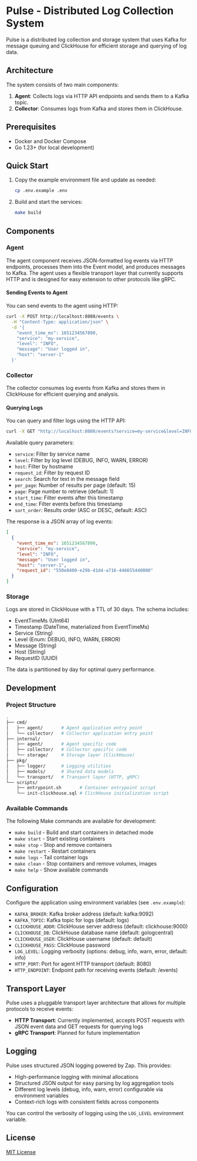 # Pulse - Distributed Log Collection System

Pulse is a distributed log collection and storage system that uses Kafka for message queuing and ClickHouse for efficient storage and querying of log data.

## Architecture

The system consists of two main components:

1. **Agent**: Collects logs via HTTP API endpoints and sends them to a Kafka topic.
2. **Collector**: Consumes logs from Kafka and stores them in ClickHouse.

## Prerequisites

- Docker and Docker Compose
- Go 1.23+ (for local development)

## Quick Start

1. Copy the example environment file and update as needed:

   ```bash
   cp .env.example .env
   ```

2. Build and start the services:

   ```bash
   make build
   ```

## Components

### Agent

The agent component receives JSON-formatted log events via HTTP endpoints, processes them into the Event model, and produces messages to Kafka. The agent uses a flexible transport layer that currently supports HTTP and is designed for easy extension to other protocols like gRPC.

#### Sending Events to Agent

You can send events to the agent using HTTP:

```bash
curl -X POST http://localhost:8080/events \
  -H "Content-Type: application/json" \
  -d '{
    "event_time_ms": 1651234567890,
    "service": "my-service",
    "level": "INFO",
    "message": "User logged in",
    "host": "server-1"
  }'
```

### Collector

The collector consumes log events from Kafka and stores them in ClickHouse for efficient querying and analysis.

#### Querying Logs

You can query and filter logs using the HTTP API:

```bash
curl -X GET "http://localhost:8080/events?service=my-service&level=INFO&per_page=50&page=1&start_time=1651234567890&end_time=1651334567890&search=logged%20in&sort_order=DESC"
```

Available query parameters:

- `service`: Filter by service name
- `level`: Filter by log level (DEBUG, INFO, WARN, ERROR)
- `host`: Filter by hostname
- `request_id`: Filter by request ID
- `search`: Search for text in the message field
- `per_page`: Number of results per page (default: 15)
- `page`: Page number to retrieve (default: 1)
- `start_time`: Filter events after this timestamp
- `end_time`: Filter events before this timestamp
- `sort_order`: Results order (ASC or DESC, default: ASC)

The response is a JSON array of log events:

```json
[
  {
    "event_time_ms": 1651234567890,
    "service": "my-service",
    "level": "INFO",
    "message": "User logged in",
    "host": "server-1",
    "request_id": "550e8400-e29b-41d4-a716-446655440000"
  }
]
```

### Storage

Logs are stored in ClickHouse with a TTL of 30 days. The schema includes:

- EventTimeMs (UInt64)
- Timestamp (DateTime, materialized from EventTimeMs)
- Service (String)
- Level (Enum: DEBUG, INFO, WARN, ERROR)
- Message (String)
- Host (String)
- RequestID (UUID)

The data is partitioned by day for optimal query performance.

## Development

### Project Structure

```bash
.
├── cmd/
│   ├── agent/       # Agent application entry point
│   └── collector/   # Collector application entry point
├── internal/
│   ├── agent/       # Agent specific code
│   ├── collector/   # Collector specific code
│   └── storage/     # Storage layer (ClickHouse)
├── pkg/
│   ├── logger/      # Logging utilities
│   ├── models/      # Shared data models
│   └── transport/   # Transport layer (HTTP, gRPC)
└── scripts/
    ├── entrypoint.sh       # Container entrypoint script
    └── init-clickhouse.sql # ClickHouse initialization script
```

### Available Commands

The following Make commands are available for development:

- `make build` - Build and start containers in detached mode
- `make start` - Start existing containers
- `make stop` - Stop and remove containers
- `make restart` - Restart containers
- `make logs` - Tail container logs
- `make clean` - Stop containers and remove volumes, images
- `make help` - Show available commands

## Configuration

Configure the application using environment variables (see `.env.example`):

- `KAFKA_BROKER`: Kafka broker address (default: kafka:9092)
- `KAFKA_TOPIC`: Kafka topic for logs (default: logs)
- `CLICKHOUSE_ADDR`: ClickHouse server address (default: clickhouse:9000)
- `CLICKHOUSE_DB`: ClickHouse database name (default: gologcentral)
- `CLICKHOUSE_USER`: ClickHouse username (default: default)
- `CLICKHOUSE_PASS`: ClickHouse password
- `LOG_LEVEL`: Logging verbosity (options: debug, info, warn, error, default: info)
- `HTTP_PORT`: Port for agent HTTP transport (default: 8080)
- `HTTP_ENDPOINT`: Endpoint path for receiving events (default: /events)

## Transport Layer

Pulse uses a pluggable transport layer architecture that allows for multiple protocols to receive events:

- **HTTP Transport**: Currently implemented, accepts POST requests with JSON event data and GET requests for querying logs
- **gRPC Transport**: Planned for future implementation

## Logging

Pulse uses structured JSON logging powered by Zap. This provides:

- High-performance logging with minimal allocations
- Structured JSON output for easy parsing by log aggregation tools
- Different log levels (debug, info, warn, error) configurable via environment variables
- Context-rich logs with consistent fields across components

You can control the verbosity of logging using the `LOG_LEVEL` environment variable.

## License

[MIT License](LICENSE)

